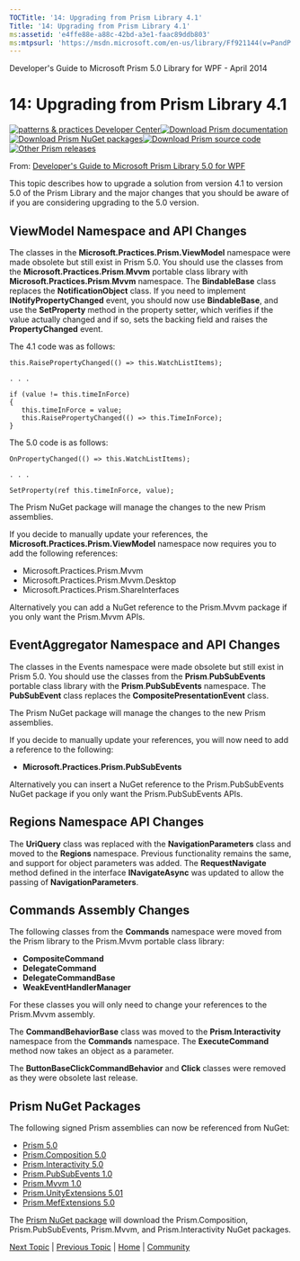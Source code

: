 ```yaml
---
TOCTitle: '14: Upgrading from Prism Library 4.1'
Title: '14: Upgrading from Prism Library 4.1'
ms:assetid: 'e4ffe88e-a88c-42bd-a3e1-faac89ddb803'
ms:mtpsurl: 'https://msdn.microsoft.com/en-us/library/Ff921144(v=PandP.40)'
---
```


Developer's Guide to Microsoft Prism 5.0 Library for WPF - April 2014

14: Upgrading from Prism Library 4.1
====================================

[![](https://msdn.microsoft.com/en-us/Ff921144.pnp-logo_350(en-us,PandP.40).png "patterns & practices Developer Center")](http://microsoft.com/practices)[![](https://msdn.microsoft.com/en-us/Ff921144.download-documentation(en-us,PandP.40).png "Download Prism documentation")](http://aka.ms/prism-wpf-pdf)[![](https://msdn.microsoft.com/en-us/Ff921144.download-nuget-packages(en-us,PandP.40).png "Download Prism NuGet packages")](http://aka.ms/prism-wpf-nuget)[![](https://msdn.microsoft.com/en-us/Ff921144.download-source-code(en-us,PandP.40).png "Download Prism source code")](http://aka.ms/prism-wpf-code)[![](https://msdn.microsoft.com/en-us/Ff921144.other-prism-releases(en-us,PandP.40).png "Other Prism releases")](http://msdn.microsoft.com/en-us/library/ff648465.aspx)

From: [Developer's Guide to Microsoft Prism Library 5.0 for WPF](http://msdn.microsoft.com/en-us/library/gg406140.aspx)


This topic describes how to upgrade a solution from version 4.1 to version 5.0 of the Prism Library and the major changes that you should be aware of if you are considering upgrading to the 5.0 version.

<span id="_Update_Namespace_and"></span>
<span id="sec1"></span>ViewModel Namespace and API Changes
----------------------------------------------------------

The classes in the **Microsoft.Practices.Prism.ViewModel** namespace were made obsolete but still exist in Prism 5.0. You should use the classes from the **Microsoft.Practices.Prism**.**Mvvm** portable class library with **Microsoft.Practices.Prism**.**Mvvm** namespace. The **BindableBase** class replaces the **NotificationObject** class. If you need to implement **INotifyPropertyChanged** event, you should now use **BindableBase**, and use the **SetProperty** method in the property setter, which verifies if the value actually changed and if so, sets the backing field and raises the **PropertyChanged** event.

The 4.1 code was as follows:

    this.RaisePropertyChanged(() => this.WatchListItems);

    . . .

    if (value != this.timeInForce)
    {
       this.timeInForce = value;
       this.RaisePropertyChanged(() => this.TimeInForce);
    }

The 5.0 code is as follows:

    OnPropertyChanged(() => this.WatchListItems);

    . . . 

    SetProperty(ref this.timeInForce, value);

The Prism NuGet package will manage the changes to the new Prism assemblies.

If you decide to manually update your references, the **Microsoft.Practices.Prism.ViewModel** namespace now requires you to add the following references:

-   Microsoft.Practices.Prism.Mvvm
-   Microsoft.Practices.Prism.Mvvm.Desktop
-   Microsoft.Practices.Prism.ShareInterfaces

<span id="_EventAggregator_API_Changes"></span>
Alternatively you can add a NuGet reference to the Prism.Mvvm package if you only want the Prism.Mvvm APIs.

<span id="sec2"></span>EventAggregator Namespace and API Changes
----------------------------------------------------------------

The classes in the Events namespace were made obsolete but still exist in Prism 5.0. You should use the classes from the **Prism**.**PubSubEvents** portable class library with the **Prism**.**PubSubEvents** namespace. The **PubSubEvent** class replaces the **CompositePresentationEvent** class.

The Prism NuGet package will manage the changes to the new Prism assemblies.

If you decide to manually update your references, you will now need to add a reference to the following:

-   **Microsoft.Practices.Prism.PubSubEvents**

<span id="_Regions_Namespace_API"></span>
Alternatively you can insert a NuGet reference to the Prism.PubSubEvents NuGet package if you only want the Prism.PubSubEvents APIs.

<span id="sec3"></span>Regions Namespace API Changes
----------------------------------------------------

The **UriQuery** class was replaced with the **NavigationParameters** class and moved to the **Regions** namespace. Previous functionality remains the same, and support for object parameters was added. The **RequestNavigate** method defined in the interface **INavigateAsync** was updated to allow the passing of **NavigationParameters**.

<span id="_Commands_Assembly_and"></span>
<span id="sec4"></span>Commands Assembly Changes
------------------------------------------------

The following classes from the **Commands** namespace were moved from the Prism library to the Prism.Mvvm portable class library:

-   **CompositeCommand**
-   **DelegateCommand**
-   **DelegateCommandBase**
-   **WeakEventHandlerManager**

For these classes you will only need to change your references to the Prism.Mvvm assembly.

The **CommandBehaviorBase** class was moved to the **Prism**.**Interactivity** namespace from the **Commands** namespace. The **ExecuteCommand** method now takes an object as a parameter.

The **ButtonBaseClickCommandBehavior** and **Click** classes were removed as they were obsolete last release.

<span id="_Prism_NuGet_Packages"></span>
<span id="sec5"></span>Prism NuGet Packages
-------------------------------------------

The following signed Prism assemblies can now be referenced from NuGet:

-   [Prism 5.0](http://aka.ms/prism-wpf-prism50nuget)
-   [Prism.Composition 5.0](http://aka.ms/prism-wpf-prism50compositionnuget)
-   [Prism.Interactivity 5.0](http://aka.ms/prism-wpf-prism50interactivitynuget)
-   [Prism.PubSubEvents 1.0](http://aka.ms/prism-wpf-prism50pubsubeventsnuget)
-   [Prism.Mvvm 1.0](http://aka.ms/prism-wpf-prism50mvvmnuget)
-   [Prism.UnityExtensions 5.01](http://aka.ms/prism-wpf-prism50unityextensionsnuget)
-   [Prism.MefExtensions 5.0](http://aka.ms/prism-wpf-prism50mefextensionsnuget)

The [Prism NuGet package](http://aka.ms/prism-wpf-prism50nuget) will download the Prism.Composition, Prism.PubSubEvents, Prism.Mvvm, and Prism.Interactivity NuGet packages.

[Next Topic](https://msdn.microsoft.com/f7e0780d-9a5e-41f7-91d3-07be9f2a6e9f) | [Previous Topic](https://msdn.microsoft.com/4ef3d70e-83fb-4991-b6c4-ff42de465539) | [Home](http://msdn.microsoft.com/en-us/library/gg406140) | [Community](https://compositewpf.codeplex.com/)

